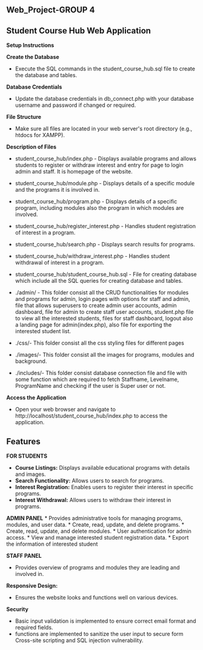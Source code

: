 ## Web_Project-GROUP 4

## Student Course Hub Web Application
**Setup Instructions**

**Create the Database**
* Execute the SQL commands in the student_course_hub.sql file to create the database and tables.

**Database Credentials**
* Update the database credentials in db_connect.php with your database username and password if changed or required.

**File Structure**
* Make sure all files are located in your web server's root directory (e.g., htdocs for XAMPP).

**Description of Files**
* student_course_hub/index.php - Displays available programs and allows students to register or withdraw interest and entry for page to login admin and staff. It is homepage of the website.
* student_course_hub/module.php - Displays details of a specific module and the programs it is involved in.
* student_course_hub/program.php - Displays details of a specific program, including modules also the program in which modules are involved.
* student_course_hub/register_interest.php -  Handles student registration of interest in a program.
* student_course_hub/search.php -  Displays search results for programs.
* student_course_hub/withdraw_interest.php -  Handles student withdrawal of interest in a program.
* student_course_hub/student_course_hub.sql - File for creating database which include all the SQL queries for creating database and tables.
* ./admin/ - This folder consist all the CRUD functionalities for modules and programs for admin, login pages with options for staff and admin, file that allows superusers to create admin user accounts, admin dashboard, file for admin to create staff user accounts, student.php file to view all the interested students, files for staff dashboard, logout also a landing page for admin(index.php), also file for exporting the interested student list.

* ./css/- This folder consist all the css styling files for different pages
* ./images/- This folder consist all the images for programs, modules and background.
* ./includes/- This folder consist database connection file and file with some function which are required to fetch Staffname, Levelname, ProgramName and checking if the user is Super user or not.


**Access the Application**
* Open your web browser and navigate to http://localhost/student_course_hub/index.php to access the application.


## Features

**FOR STUDENTS**
* **Course Listings:** Displays available educational programs with details and images.
* **Search Functionality:** Allows users to search for programs.
* **Interest Registration:** Enables users to register their interest in specific programs.
* **Interest Withdrawal:** Allows users to withdraw their interest in programs.


**ADMIN PANEL** 
    * Provides administrative tools for managing programs, modules, and user data.
    * Create, read, update, and delete programs.
    * Create, read, update, and delete modules.
    * User authentication for admin access.
    * View and manage interested student registration data.
    * Export the information of interested student
 
**STAFF PANEL**
* Provides overview of programs and modules they are leading and involved in.
  
 
**Responsive Design:** 
* Ensures the website looks and functions well on various devices.

**Security**
* Basic input validation is implemented to ensure correct email format and required fields.
* functions are implemented to sanitize the user input to secure form Cross-site scripting and SQL injection vulnerability.
